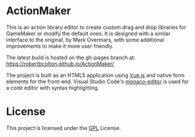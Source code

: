 # ActionMaker
This is an action library editor to create custom drag and drop libraries for GameMaker or modify the default ones. It is designed with a similar interface to the original, by Mark Overmars, with some additional improvements to make it more user friendly.

The latest build is hosted on the gh-pages branch at:
https://robertbcolton.github.io/ActionMaker/

The project is built as an HTML5 application using [Vue.js](https://github.com/vuejs) and native form elements for the front-end. Visual Studio Code's [monaco-editor](https://github.com/Microsoft/monaco-editor) is used for a code editor with syntax highlighting.

# License
This project is licensed under the [GPL](LICENSE.txt) License.
